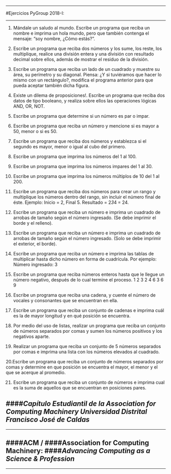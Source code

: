 *******************************************
#Ejercicios PyGroup 2018-I:
*******************************************

1. Mándale un saludo al mundo. Escribe un programa que reciba un nombre e imprima un hola mundo, pero que también contenga el mensaje: “soy nombre, ¿Cómo estás?”.

2. Escribe un programa que reciba dos números y los sume, los reste, los multiplique, realice una división entera y una división con resultado decimal sobre ellos, además de mostrar el residuo de la división.

3. Escribe un programa que reciba un lado de un cuadrado y muestre su área, su perímetro y su diagonal. Piensa: ¿Y si tuviéramos que hacer lo mismo con un rectángulo?, modifica el programa anterior para que pueda aceptar también dicha figura.

4. Existe un dilema de proposiciones!. Escribe un programa que reciba dos datos de tipo booleano, y realiza sobre ellos las operaciones lógicas AND, OR, NOT.

5. Escribe un programa que determine si un número es par o impar.

6. Escribe un programa que reciba un número y mencione si es mayor a 50, menor o si es 50.

7. Escribe un programa que reciba dos números y establezca si el segundo es mayor, menor o igual al cubo del primero.

8. Escribe un programa que imprima los números del 1 al 100.

9. Escribe un programa que imprima los números impares del 1 al 30.

10. Escribe un programa que imprima los números múltiplos de 10 del 1 al 200.

11. Escribe un programa que reciba dos números para crear un rango y multiplique los números dentro del rango, sin incluir el número final de éste. Ejemplo: Inicio = 2, Final 5. Resultado = 2*3*4 = 24.

12. Escribe un programa que reciba un número e imprima un cuadrado de arrobas de tamaño según el número ingresado. (Se debe imprimir el borde y el relleno).

13. Escribe un programa que reciba un número e imprima un cuadrado de arrobas de tamaño según el número ingresado. (Solo se debe imprimir el exterior, el borde).

14. Escribe un programa que reciba un número e imprima las tablas de multiplicar hasta dicho número en forma de cuadrícula. Por ejemplo: Número ingresado: 3

15. Escribe un programa que reciba números enteros hasta que le llegue un número negativo, después de lo cual termine el proceso.
1 2 3
2 4 6
3 6 9

16. Escribe un programa que reciba una cadena, y cuente el número de vocales y consonantes que se encuentran en ella.

17. Escribe un programa que reciba un conjunto de cadenas e imprima cuál es la de mayor longitud y en qué posición se encuentra.

18. Por medio del uso de listas, realizar un programa que reciba un conjunto de números separados por comas y sumen los números positivos y los negativos aparte.

19. Realizar un programa que reciba un conjunto de 5 números separados por comas e imprima una lista con los números elevados al cuadrado.

20.Escribe un programa que reciba un conjunto de números separados por comas y determine en que posición se encuentra el mayor, el menor y el que se acerque al promedio.

21. Escribe un programa que reciba un conjunto de números e imprima cual es la suma de aquellos que se encuentran en posiciones pares.


####*Capítulo Estudiantil de la Association for Computing Machinery Universidad Distrital Francisco José de Caldas*
---------
***************

####ACM / ####Association for Computing Machinery: ####*Advancing Computing as a Science & Profession*
---------
***************

